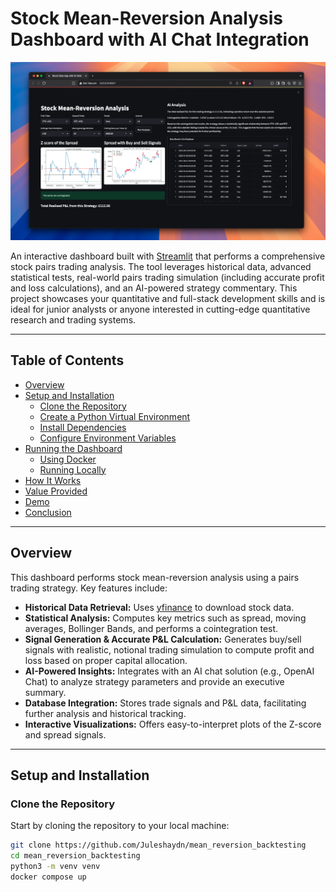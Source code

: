 # Stock Mean-Reversion Analysis Dashboard with AI Chat Integration

![Alt text](images/demo.png)

An interactive dashboard built with [Streamlit](https://streamlit.io/) that performs a comprehensive stock pairs trading analysis. The tool leverages historical data, advanced statistical tests, real-world pairs trading simulation (including accurate profit and loss calculations), and an AI-powered strategy commentary. This project showcases your quantitative and full-stack development skills and is ideal for junior analysts or anyone interested in cutting-edge quantitative research and trading systems.

---

## Table of Contents

- [Overview](#overview)
- [Setup and Installation](#setup-and-installation)
  - [Clone the Repository](#clone-the-repository)
  - [Create a Python Virtual Environment](#create-a-python-virtual-environment)
  - [Install Dependencies](#install-dependencies)
  - [Configure Environment Variables](#configure-environment-variables)
- [Running the Dashboard](#running-the-dashboard)
  - [Using Docker](#using-docker)
  - [Running Locally](#running-locally)
- [How It Works](#how-it-works)
- [Value Provided](#value-provided)
- [Demo](#demo)
- [Conclusion](#conclusion)

---

## Overview

This dashboard performs stock mean-reversion analysis using a pairs trading strategy. Key features include:

- **Historical Data Retrieval:** Uses [yfinance](https://pypi.org/project/yfinance/) to download stock data.
- **Statistical Analysis:** Computes key metrics such as spread, moving averages, Bollinger Bands, and performs a cointegration test.
- **Signal Generation & Accurate P&L Calculation:** Generates buy/sell signals with realistic, notional trading simulation to compute profit and loss based on proper capital allocation.  
- **AI-Powered Insights:** Integrates with an AI chat solution (e.g., OpenAI Chat) to analyze strategy parameters and provide an executive summary.
- **Database Integration:** Stores trade signals and P&L data, facilitating further analysis and historical tracking.
- **Interactive Visualizations:** Offers easy-to-interpret plots of the Z-score and spread signals.

---

## Setup and Installation

### Clone the Repository

Start by cloning the repository to your local machine:

```bash
git clone https://github.com/Juleshaydn/mean_reversion_backtesting
cd mean_reversion_backtesting
python3 -m venv venv 
docker compose up
